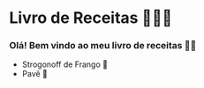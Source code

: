 # Livro de Receitas 👨🏻‍🍳

### Olá! Bem vindo ao meu livro de receitas 👋🏻

- Strogonoff de Frango 🐔
- Pavê 🍮

